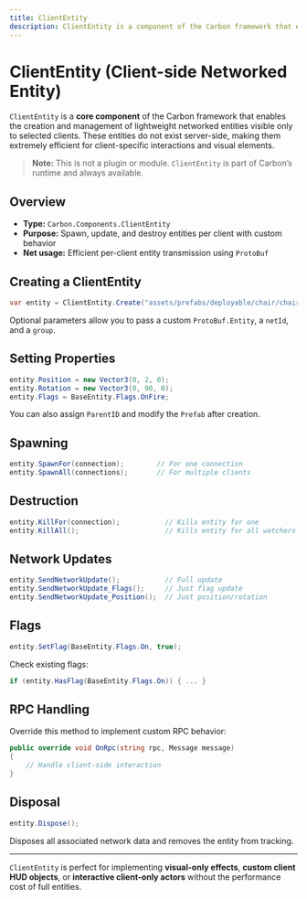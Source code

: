 ```yaml
---
title: ClientEntity
description: ClientEntity is a component of the Carbon framework that enables the creation and management of lightweight networked entities visible only to selected clients.
---
```


# ClientEntity (Client-side Networked Entity)

`ClientEntity` is a **core component** of the Carbon framework that enables the creation and management of lightweight
networked entities visible only to selected clients. These entities do not exist server-side, making them extremely
efficient for client-specific interactions and visual elements.

> **Note:** This is not a plugin or module. `ClientEntity` is part of Carbon’s runtime and always available.

## Overview

- **Type:** `Carbon.Components.ClientEntity`
- **Purpose:** Spawn, update, and destroy entities per client with custom behavior
- **Net usage:** Efficient per-client entity transmission using `ProtoBuf`

## Creating a ClientEntity

```csharp
var entity = ClientEntity.Create("assets/prefabs/deployable/chair/chair.deployed.prefab", position, rotation);
```

Optional parameters allow you to pass a custom `ProtoBuf.Entity`, a `netId`, and a `group`.

## Setting Properties

```csharp
entity.Position = new Vector3(0, 2, 0);
entity.Rotation = new Vector3(0, 90, 0);
entity.Flags = BaseEntity.Flags.OnFire;
```

You can also assign `ParentID` and modify the `Prefab` after creation.

## Spawning

```csharp
entity.SpawnFor(connection);        // For one connection
entity.SpawnAll(connections);       // For multiple clients
```

## Destruction

```csharp
entity.KillFor(connection);           // Kills entity for one
entity.KillAll();                     // Kills entity for all watchers
```

## Network Updates

```csharp
entity.SendNetworkUpdate();           // Full update
entity.SendNetworkUpdate_Flags();     // Just flag update
entity.SendNetworkUpdate_Position();  // Just position/rotation
```

## Flags

```csharp
entity.SetFlag(BaseEntity.Flags.On, true);
```

Check existing flags:

```csharp
if (entity.HasFlag(BaseEntity.Flags.On)) { ... }
```

## RPC Handling

Override this method to implement custom RPC behavior:

```csharp
public override void OnRpc(string rpc, Message message)
{
    // Handle client-side interaction
}
```

## Disposal

```csharp
entity.Dispose();
```

Disposes all associated network data and removes the entity from tracking.

---

`ClientEntity` is perfect for implementing **visual-only effects**, **custom client HUD objects**, or **interactive
client-only actors** without the performance cost of full entities.
